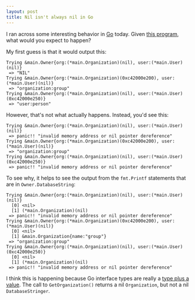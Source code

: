 ```yaml
---
layout: post
title: Nil isn't always nil in Go
---
```


I ran across some interesting behavior in [Go](https://golang.org/) today.
Given [this program](https://gist.github.com/spraints/7fa7f93366b6cdfffe30e4e5232adb02), what would you expect to happen?

<script src="https://gist.github.com/spraints/7fa7f93366b6cdfffe30e4e5232adb02.js"></script>

My first guess is that it would output this:

    Trying &main.Owner{org:(*main.Organization)(nil), user:(*main.User)(nil)}
     => "NIL"
    Trying &main.Owner{org:(*main.Organization)(0xc42000e200), user:(*main.User)(nil)}
     => "organization:group"
    Trying &main.Owner{org:(*main.Organization)(nil), user:(*main.User)(0xc42000e250)}
     => "user:person"

However, that's not what actually happens. Instead, you'd see this:

    Trying &main.Owner{org:(*main.Organization)(nil), user:(*main.User)(nil)}
     => panic!! "invalid memory address or nil pointer dereference"
    Trying &main.Owner{org:(*main.Organization)(0xc42000e200), user:(*main.User)(nil)}
     => "organization:group"
    Trying &main.Owner{org:(*main.Organization)(nil), user:(*main.User)(0xc42000e250)}
     => panic!! "invalid memory address or nil pointer dereference"

To see why, it helps to see the output from the `fmt.Printf` statements that are in `Owner.DatabaseString`:

    Trying &main.Owner{org:(*main.Organization)(nil), user:(*main.User)(nil)}
      [0] <nil>
      [1] (*main.Organization)(nil)
     => panic!! "invalid memory address or nil pointer dereference"
    Trying &main.Owner{org:(*main.Organization)(0xc42000e200), user:(*main.User)(nil)}
      [0] <nil>
      [1] &main.Organization{name:"group"}
     => "organization:group"
    Trying &main.Owner{org:(*main.Organization)(nil), user:(*main.User)(0xc42000e250)}
      [0] <nil>
      [1] (*main.Organization)(nil)
     => panic!! "invalid memory address or nil pointer dereference"

I think this is happening because Go interface types are really a [type plus a value](https://golang.org/doc/faq#nil_error). The call to `GetOrganization()` returns a nil `Organization`, but not a nil `DatabaseStringer`.
